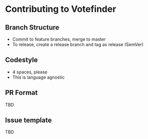 # Contributing to Votefinder

## Branch Structure

- Commit to feature branches, merge to master
- To release, create a release branch and tag as release (SemVer)

## Codestyle

- 4 spaces, please
- This is language agnostic

## PR Format

TBD

## Issue template

TBD